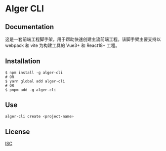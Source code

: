 # Alger CLI

## Documentation
这是一套前端工程脚手架，用于帮助快速创建主流前端工程。该脚手架主要支持以 webpack 和 vite 为构建工具的 Vue3+ 和 React18+ 工程。

## Installation

    $ npm install -g alger-cli
    # OR
    $ yarn global add alger-cli
    # OR
    $ pnpm add -g alger-cli

## Use
```bash
alger-cli create <project-name>

```


## License
[ISC](https://github.com/OrdinaryGod/alger-cli/blob/main/LICENSE)